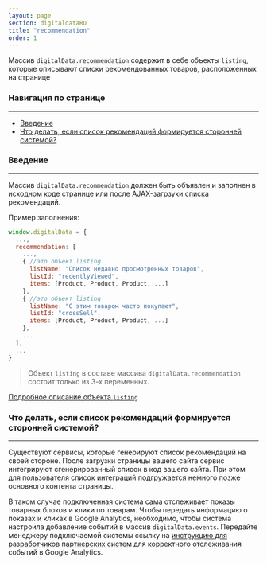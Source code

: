 ```yaml
---
layout: page
section: digitaldataRU
title: "recommendation"
order: 1
---
```


Массив `digitalData.recommendation` содержит в себе объекты `listing`, которые описывают списки рекомендованных товаров, расположенных на странице

### Навигация по странице
------
<ul class="page-navigation">
  <li><a href="#0">Введение</a></li>
  <li><a href="#1">Что делать, если список рекомендаций формируется сторонней системой?</a></li>
</ul>


### <a name="0"></a>Введение
------
Массив `digitalData.recommendation` должен быть объявлен и заполнен в исходном коде странице или после AJAX-загрзуки списка рекомендаций.

Пример заполнения:
```javascript
window.digitalData = {
  ...,
  recommendation: [
    ...,
    { //это объект listing
      listName: "Список недавно просмотренных товаров",
      listId: "recentlyViewed",
      items: [Product, Product, Product, ...]
    },
    { //это объект listing
      listName: "С этим товаром часто покупают",
      listId: "crossSell",
      items: [Product, Product, Product, ...]
    },
    ...
  ],
  ...
}
```

>Объект `listing` в составе массива `digitalData.recommendation` состоит только из 3-х переменных.

[Подробное описание объекта `listing`](/ru/digitaldata/listing)

### <a name="1"></a>Что делать, если список рекомендаций формируется сторонней системой?
------
Существуют сервисы, которые генерируют список рекомендаций на своей стороне. После загрузки страницы вашего сайта сервис интегрируют сгенерированный список в код вашего сайта. При этом для пользователя список интеграций подгружается немного позже основного контента страницы.

В таком случае подключенная система сама отслеживает показы товарных блоков и клики по товарам. Чтобы передать информацию о показах и кликах в Google Analytics, необходимо, чтобы система настроила добавление событий в массив `digitalData.events`. Передайте менеджеру подключаемой системы ссылку на [инструкцию для разработчиков партнерских систем](/ru/for-developer/partners) для корректного отслеживания событий в Google Analytics.

